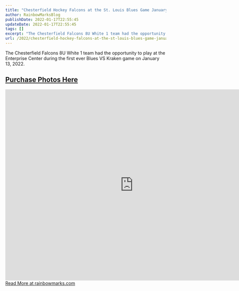 ```yaml
---
title: "Chesterfield Hockey Falcons at the St. Louis Blues Game January 13, 2022"
author: RainbowMarksBlog
publishDate: 2022-01-17T22:55:45
updateDate: 2022-01-17T22:55:45
tags: []
excerpt: "The Chesterfield Falcons 8U White 1 team had the opportunity to play at the Enterprise Center during the first ever Blues VS Kraken game on January 13, 2022.  Purchase Photos Here  "
url: /2022/chesterfield-hockey-falcons-at-the-st-louis-blues-game-january-13-2022  # Use the generated URL with year
---
```

<p>The Chesterfield Falcons 8U White 1 team had the opportunity to play at the Enterprise Center during the first ever Blues VS Kraken game on January 13, 2022.</p>  <h2 id="purchase-photos-here"><a href="https://rainbowmarks.smugmug.com/2022/Hockey/St-Louis-Blues-1-13-2022">Purchase Photos Here</a></h2>  <iframe src="https://rainbowmarks.smugmug.com/frame/slideshow?key=zR7F79&amp;speed=3&amp;transition=fade&amp;autoStart=1&amp;captions=0&amp;navigation=0&amp;playButton=0&amp;randomize=0&amp;transitionSpeed=2" width="800" height="600" frameborder="no" scrolling="no"></iframe> <a href="https://rainbowmarks.com/Events/2022/01/Chesterfield-Hockey-At-St-Louis-Blues">Read More at rainbowmarks.com</a>

